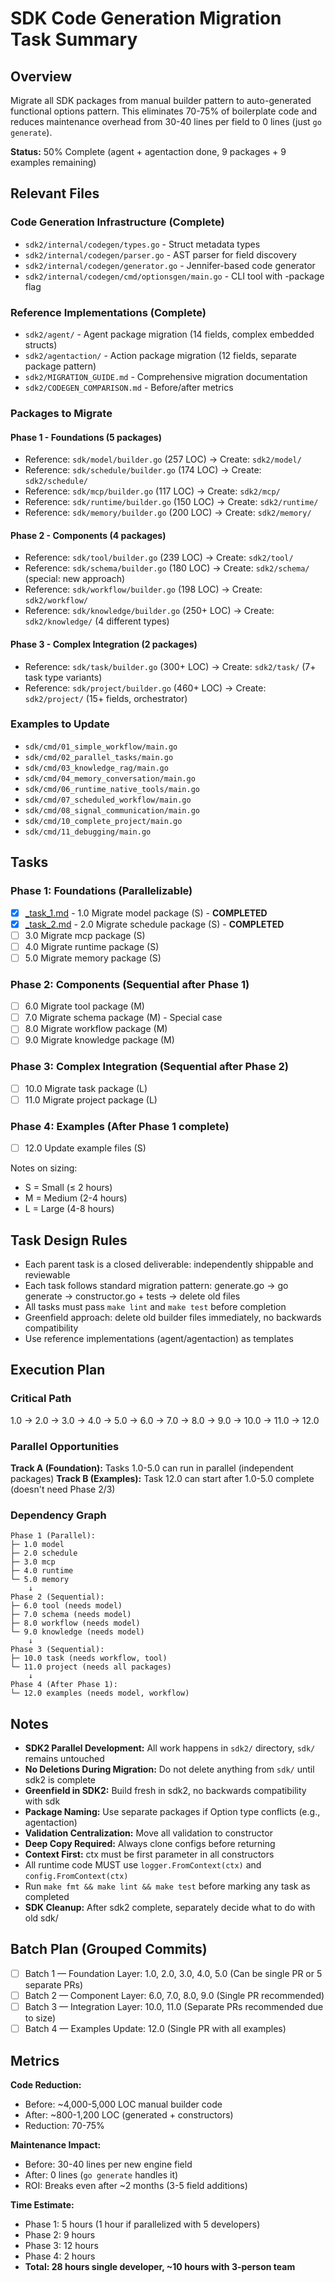 # SDK Code Generation Migration Task Summary

## Overview

Migrate all SDK packages from manual builder pattern to auto-generated functional options pattern. This eliminates 70-75% of boilerplate code and reduces maintenance overhead from 30-40 lines per field to 0 lines (just `go generate`).

**Status:** 50% Complete (agent + agentaction done, 9 packages + 9 examples remaining)

## Relevant Files

### Code Generation Infrastructure (Complete)

- `sdk2/internal/codegen/types.go` - Struct metadata types
- `sdk2/internal/codegen/parser.go` - AST parser for field discovery
- `sdk2/internal/codegen/generator.go` - Jennifer-based code generator
- `sdk2/internal/codegen/cmd/optionsgen/main.go` - CLI tool with -package flag

### Reference Implementations (Complete)

- `sdk2/agent/` - Agent package migration (14 fields, complex embedded structs)
- `sdk2/agentaction/` - Action package migration (12 fields, separate package pattern)
- `sdk2/MIGRATION_GUIDE.md` - Comprehensive migration documentation
- `sdk2/CODEGEN_COMPARISON.md` - Before/after metrics

### Packages to Migrate

#### Phase 1 - Foundations (5 packages)
- Reference: `sdk/model/builder.go` (257 LOC) → Create: `sdk2/model/`
- Reference: `sdk/schedule/builder.go` (174 LOC) → Create: `sdk2/schedule/`
- Reference: `sdk/mcp/builder.go` (117 LOC) → Create: `sdk2/mcp/`
- Reference: `sdk/runtime/builder.go` (150 LOC) → Create: `sdk2/runtime/`
- Reference: `sdk/memory/builder.go` (200 LOC) → Create: `sdk2/memory/`

#### Phase 2 - Components (4 packages)
- Reference: `sdk/tool/builder.go` (239 LOC) → Create: `sdk2/tool/`
- Reference: `sdk/schema/builder.go` (180 LOC) → Create: `sdk2/schema/` (special: new approach)
- Reference: `sdk/workflow/builder.go` (198 LOC) → Create: `sdk2/workflow/`
- Reference: `sdk/knowledge/builder.go` (250+ LOC) → Create: `sdk2/knowledge/` (4 different types)

#### Phase 3 - Complex Integration (2 packages)
- Reference: `sdk/task/builder.go` (300+ LOC) → Create: `sdk2/task/` (7+ task type variants)
- Reference: `sdk/project/builder.go` (460+ LOC) → Create: `sdk2/project/` (15+ fields, orchestrator)

### Examples to Update

- `sdk/cmd/01_simple_workflow/main.go`
- `sdk/cmd/02_parallel_tasks/main.go`
- `sdk/cmd/03_knowledge_rag/main.go`
- `sdk/cmd/04_memory_conversation/main.go`
- `sdk/cmd/06_runtime_native_tools/main.go`
- `sdk/cmd/07_scheduled_workflow/main.go`
- `sdk/cmd/08_signal_communication/main.go`
- `sdk/cmd/10_complete_project/main.go`
- `sdk/cmd/11_debugging/main.go`

## Tasks

### Phase 1: Foundations (Parallelizable)
- [x] [_task_1.md](_task_1.md) - 1.0 Migrate model package (S) - **COMPLETED**
- [x] [_task_2.md](_task_2.md) - 2.0 Migrate schedule package (S) - **COMPLETED**
- [ ] 3.0 Migrate mcp package (S)
- [ ] 4.0 Migrate runtime package (S)
- [ ] 5.0 Migrate memory package (S)

### Phase 2: Components (Sequential after Phase 1)
- [ ] 6.0 Migrate tool package (M)
- [ ] 7.0 Migrate schema package (M) - Special case
- [ ] 8.0 Migrate workflow package (M)
- [ ] 9.0 Migrate knowledge package (M)

### Phase 3: Complex Integration (Sequential after Phase 2)
- [ ] 10.0 Migrate task package (L)
- [ ] 11.0 Migrate project package (L)

### Phase 4: Examples (After Phase 1 complete)
- [ ] 12.0 Update example files (S)

Notes on sizing:
- S = Small (≤ 2 hours)
- M = Medium (2-4 hours)
- L = Large (4-8 hours)

## Task Design Rules

- Each parent task is a closed deliverable: independently shippable and reviewable
- Each task follows standard migration pattern: generate.go → go generate → constructor.go + tests → delete old files
- All tasks must pass `make lint` and `make test` before completion
- Greenfield approach: delete old builder files immediately, no backwards compatibility
- Use reference implementations (agent/agentaction) as templates

## Execution Plan

### Critical Path
1.0 → 2.0 → 3.0 → 4.0 → 5.0 → 6.0 → 7.0 → 8.0 → 9.0 → 10.0 → 11.0 → 12.0

### Parallel Opportunities

**Track A (Foundation):** Tasks 1.0-5.0 can run in parallel (independent packages)
**Track B (Examples):** Task 12.0 can start after 1.0-5.0 complete (doesn't need Phase 2/3)

### Dependency Graph

```
Phase 1 (Parallel):
├─ 1.0 model
├─ 2.0 schedule
├─ 3.0 mcp
├─ 4.0 runtime
└─ 5.0 memory
    ↓
Phase 2 (Sequential):
├─ 6.0 tool (needs model)
├─ 7.0 schema (needs model)
├─ 8.0 workflow (needs model)
└─ 9.0 knowledge (needs model)
    ↓
Phase 3 (Sequential):
├─ 10.0 task (needs workflow, tool)
└─ 11.0 project (needs all packages)
    ↓
Phase 4 (After Phase 1):
└─ 12.0 examples (needs model, workflow)
```

## Notes

- **SDK2 Parallel Development:** All work happens in `sdk2/` directory, `sdk/` remains untouched
- **No Deletions During Migration:** Do not delete anything from `sdk/` until sdk2 is complete
- **Greenfield in SDK2:** Build fresh in sdk2, no backwards compatibility with sdk
- **Package Naming:** Use separate packages if Option type conflicts (e.g., agentaction)
- **Validation Centralization:** Move all validation to constructor
- **Deep Copy Required:** Always clone configs before returning
- **Context First:** ctx must be first parameter in all constructors
- All runtime code MUST use `logger.FromContext(ctx)` and `config.FromContext(ctx)`
- Run `make fmt && make lint && make test` before marking any task as completed
- **SDK Cleanup:** After sdk2 complete, separately decide what to do with old sdk/

## Batch Plan (Grouped Commits)

- [ ] Batch 1 — Foundation Layer: 1.0, 2.0, 3.0, 4.0, 5.0 (Can be single PR or 5 separate PRs)
- [ ] Batch 2 — Component Layer: 6.0, 7.0, 8.0, 9.0 (Single PR recommended)
- [ ] Batch 3 — Integration Layer: 10.0, 11.0 (Separate PRs recommended due to size)
- [ ] Batch 4 — Examples Update: 12.0 (Single PR with all examples)

## Metrics

**Code Reduction:**
- Before: ~4,000-5,000 LOC manual builder code
- After: ~800-1,200 LOC (generated + constructors)
- Reduction: 70-75%

**Maintenance Impact:**
- Before: 30-40 lines per new engine field
- After: 0 lines (`go generate` handles it)
- ROI: Breaks even after ~2 months (3-5 field additions)

**Time Estimate:**
- Phase 1: 5 hours (1 hour if parallelized with 5 developers)
- Phase 2: 9 hours
- Phase 3: 12 hours
- Phase 4: 2 hours
- **Total: 28 hours single developer, ~10 hours with 3-person team**
